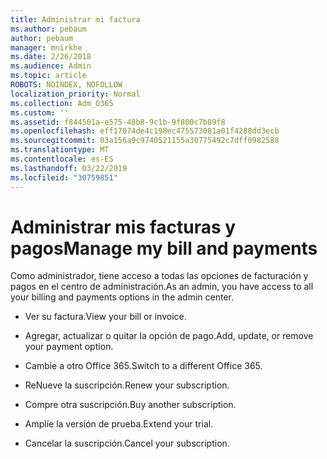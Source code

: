 ```yaml
---
title: Administrar mi factura
ms.author: pebaum
author: pebaum
manager: mnirkhe
ms.date: 2/26/2018
ms.audience: Admin
ms.topic: article
ROBOTS: NOINDEX, NOFOLLOW
localization_priority: Normal
ms.collection: Adm_O365
ms.custom: ''
ms.assetid: f844501a-e575-48b8-9c1b-9f800c7b89f8
ms.openlocfilehash: eff17074de4c198ec475573081a01f4288dd3ecb
ms.sourcegitcommit: 03a156a9c9740521155a30775492c7dff0982588
ms.translationtype: MT
ms.contentlocale: es-ES
ms.lasthandoff: 03/22/2019
ms.locfileid: "30759851"
---
```

# <a name="manage-my-bill-and-payments"></a><span data-ttu-id="5e0ee-102">Administrar mis facturas y pagos</span><span class="sxs-lookup"><span data-stu-id="5e0ee-102">Manage my bill and payments</span></span>

<span data-ttu-id="5e0ee-103">Como administrador, tiene acceso a todas las opciones de facturación y pagos en el centro de administración.</span><span class="sxs-lookup"><span data-stu-id="5e0ee-103">As an admin, you have access to all your billing and payments options in the admin center.</span></span>
  
- <span data-ttu-id="5e0ee-104">Ver su factura.</span><span class="sxs-lookup"><span data-stu-id="5e0ee-104">View your bill or invoice.</span></span>
    
- <span data-ttu-id="5e0ee-105">Agregar, actualizar o quitar la opción de pago.</span><span class="sxs-lookup"><span data-stu-id="5e0ee-105">Add, update, or remove your payment option.</span></span>
    
- <span data-ttu-id="5e0ee-106">Cambie a otro Office 365.</span><span class="sxs-lookup"><span data-stu-id="5e0ee-106">Switch to a different Office 365.</span></span>
    
- <span data-ttu-id="5e0ee-107">ReNueve la suscripción.</span><span class="sxs-lookup"><span data-stu-id="5e0ee-107">Renew your subscription.</span></span>
    
- <span data-ttu-id="5e0ee-108">Compre otra suscripción.</span><span class="sxs-lookup"><span data-stu-id="5e0ee-108">Buy another subscription.</span></span>
    
- <span data-ttu-id="5e0ee-109">Amplíe la versión de prueba.</span><span class="sxs-lookup"><span data-stu-id="5e0ee-109">Extend your trial.</span></span>
    
- <span data-ttu-id="5e0ee-110">Cancelar la suscripción.</span><span class="sxs-lookup"><span data-stu-id="5e0ee-110">Cancel your subscription.</span></span>
    

